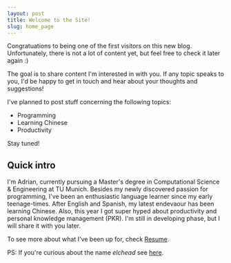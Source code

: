 ```yaml
---
layout: post
title: Welcome to the Site!
slug: home_page
---
```

Congratuations to being one of the first visitors on this new blog. Unfortunately, there is not a lot of content yet, but feel free to check it later again :)

The goal is to share content I'm interested in with you. If any topic speaks to you, I'd be happy to get in touch and hear about your thoughts and suggestions!

I've planned to post stuff concerning the following topics:
- Programming
- Learning Chinese
- Productivity

Stay tuned!
## Quick intro

I'm Adrian, currently pursuing a Master's degree in Computational Science & Engineering at TU Munich.
Besides my newly discovered passion for programming, I've been an enthusiastic language learner since my early teenage-times. After English and Spanish, my latest endevaour has been learning Chinese.
Also, this year I got super hyped about productivity and personal knowledge management (PKR). I'm still in developing phase, but I will share it with you later.

To see more about what I've been up for, check [Resume](/personal/cv).

PS: If you're curious about the name *elchead* see [here]( /personal/username).
